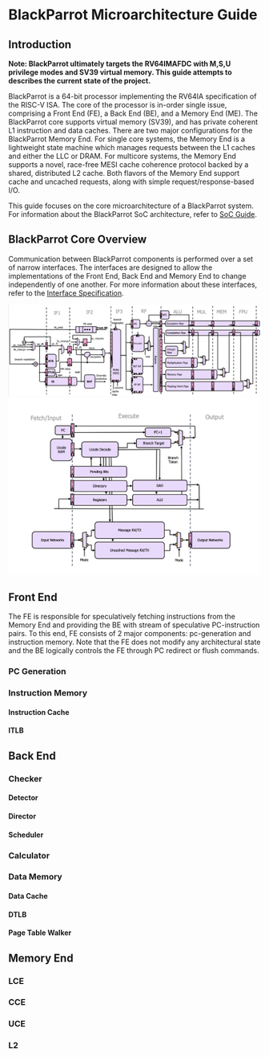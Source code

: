 # BlackParrot Microarchitecture Guide
## Introduction
**Note: BlackParrot ultimately targets the RV64IMAFDC with M,S,U privilege modes and SV39 virtual memory. This guide attempts to describes the current state of the project.**

BlackParrot is a 64-bit processor implementing the RV64IA specification of the RISC-V ISA. The core of the processor is in-order single issue, comprising a Front End (FE), a Back End (BE), and a Memory End (ME). The BlackParrot core supports virtual memory (SV39), and has private coherent L1 instruction and data caches. There are two major configurations for the BlackParrot Memory End. For single core systems, the Memory End is a lightweight state machine which manages requests between the L1 caches and either the LLC or DRAM. For multicore systems, the Memory End supports a novel, race-free MESI cache coherence protocol backed by a shared, distributed L2 cache. Both flavors of the Memory End support cache and uncached requests, along with simple request/response-based I/O.

This guide focuses on the core microarchitecture of a BlackParrot system. For information about the BlackParrot SoC architecture, refer to [SoC Guide](platform_guide.md).

## BlackParrot Core Overview
Communication between BlackParrot components is performed over a set of narrow interfaces. The interfaces are designed to allow the implementations of the Front End, Back End and Memory End to change independently of one another. For more information about these interfaces, refer to the [Interface Specification](interface_specification.md).

![Pipeline diagram](core_micro.png)
![CCE diagram](cce_micro.png)

## Front End
The FE is responsible for speculatively fetching instructions from the Memory End and providing the BE with stream of speculative PC-instruction pairs. To this end, FE consists of 2 major components: pc-generation and instruction memory. Note that the FE does not modify any architectural state and the BE logically controls the FE through PC redirect or flush commands.

### PC Generation

### Instruction Memory
#### Instruction Cache

#### ITLB

## Back End
### Checker

#### Detector

#### Director

#### Scheduler

### Calculator

### Data Memory
#### Data Cache

#### DTLB

#### Page Table Walker

## Memory End
### LCE

### CCE

### UCE

### L2
